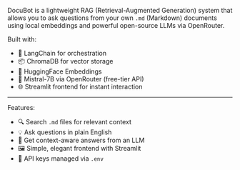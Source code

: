 DocuBot is a lightweight RAG (Retrieval-Augmented Generation) system that allows you to ask questions from your own `.md` (Markdown) documents using local embeddings and powerful open-source LLMs via OpenRouter.

Built with:
- 🧠 LangChain for orchestration
- 📦 ChromaDB for vector storage
- 🤗 HuggingFace Embeddings
- 💬 Mistral-7B via OpenRouter (free-tier API)
- 🌐 Streamlit frontend for instant interaction

---

Features:

- 🔍 Search `.md` files for relevant context
- 💡 Ask questions in plain English
- 🧠 Get context-aware answers from an LLM
- 🖼️ Simple, elegant frontend with Streamlit
- 🔐 API keys managed via `.env`


